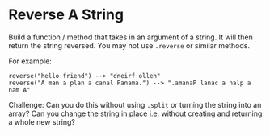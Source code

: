# Reverse A String

Build a function / method that takes in an argument of a string. It will then return the string reversed. You may not use `.reverse` or similar methods.

For example:

```
reverse("hello friend") --> "dneirf olleh"
reverse("A man a plan a canal Panama.") --> ".amanaP lanac a nalp a nam A"
```

Challenge: Can you do this without using `.split` or turning the string into an array? Can you change the string in place i.e. without creating and returning a whole new string?
